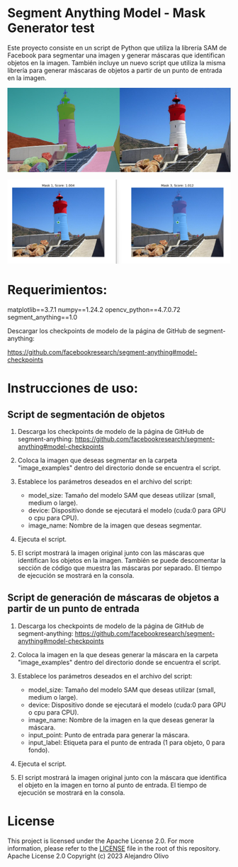 # Segment Anything Model - Mask Generator test

Este proyecto consiste en un script de Python que utiliza la librería SAM de Facebook para segmentar una imagen y generar máscaras que identifican objetos en la imagen. También incluye un nuevo script que utiliza la misma librería para generar máscaras de objetos a partir de un punto de entrada en la imagen.

![Ejemplo: Faro de Navidad, Cartagena, España](example.png)

![Ejemplo: Faro de Navidad, Cartagena, España](example-predictor.png)

# Requerimientos:

matplotlib==3.7.1
numpy==1.24.2
opencv_python==4.7.0.72
segment_anything==1.0

Descargar los checkpoints de modelo de la página de GitHub de segment-anything:

https://github.com/facebookresearch/segment-anything#model-checkpoints

# Instrucciones de uso:

## Script de segmentación de objetos
1. Descarga los checkpoints de modelo de la página de GitHub de segment-anything: https://github.com/facebookresearch/segment-anything#model-checkpoints

2. Coloca la imagen que deseas segmentar en la carpeta "image_examples" dentro del directorio donde se encuentra el script.

3. Establece los parámetros deseados en el archivo del script:

    - model_size: Tamaño del modelo SAM que deseas utilizar (small, medium o large).
    - device: Dispositivo donde se ejecutará el modelo (cuda:0 para GPU o cpu para CPU).
    - image_name: Nombre de la imagen que deseas segmentar.

4. Ejecuta el script.

5. El script mostrará la imagen original junto con las máscaras que identifican los objetos en la imagen. También se puede descomentar la sección de código que muestra las máscaras por separado. El tiempo de ejecución se mostrará en la consola.

## Script de generación de máscaras de objetos a partir de un punto de entrada
1. Descarga los checkpoints de modelo de la página de GitHub de segment-anything: https://github.com/facebookresearch/segment-anything#model-checkpoints

2. Coloca la imagen en la que deseas generar la máscara en la carpeta "image_examples" dentro del directorio donde se encuentra el script.

3. Establece los parámetros deseados en el archivo del script:

    - model_size: Tamaño del modelo SAM que deseas utilizar (small, medium o large).
    - device: Dispositivo donde se ejecutará el modelo (cuda:0 para GPU o cpu para CPU).
    - image_name: Nombre de la imagen en la que deseas generar la máscara.
    - input_point: Punto de entrada para generar la máscara.
    - input_label: Etiqueta para el punto de entrada (1 para objeto, 0 para fondo).
    
4. Ejecuta el script.

5. El script mostrará la imagen original junto con la máscara que identifica el objeto en la imagen en torno al punto de entrada. El tiempo de ejecución se mostrará en la consola.

# License

This project is licensed under the Apache License 2.0. For more information, please refer to the [LICENSE](LICENSE) file in the root of this repository.
Apache License 2.0
Copyright (c) 2023 Alejandro Olivo
